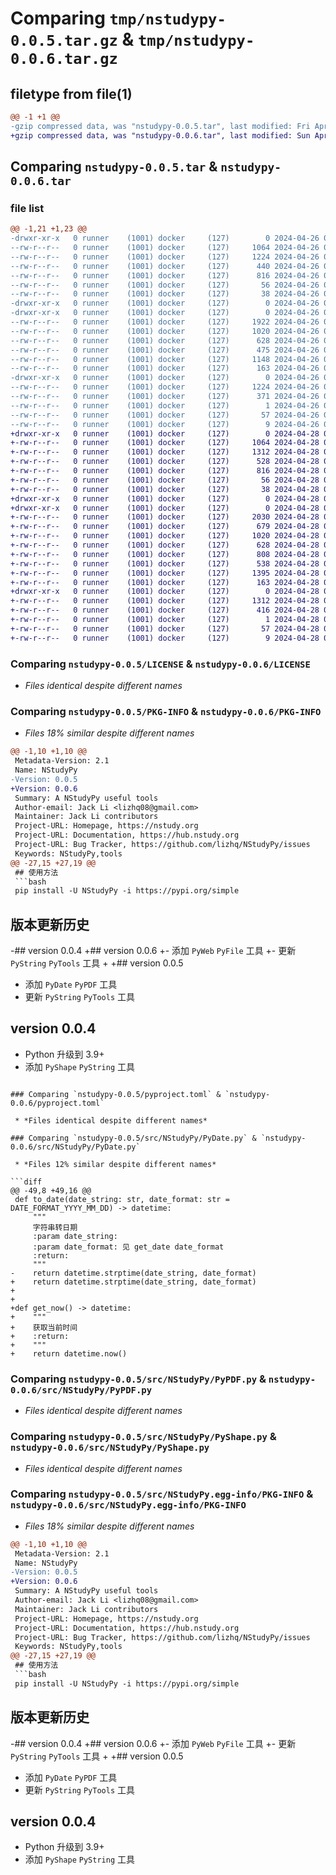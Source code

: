 # Comparing `tmp/nstudypy-0.0.5.tar.gz` & `tmp/nstudypy-0.0.6.tar.gz`

## filetype from file(1)

```diff
@@ -1 +1 @@
-gzip compressed data, was "nstudypy-0.0.5.tar", last modified: Fri Apr 26 04:52:28 2024, max compression
+gzip compressed data, was "nstudypy-0.0.6.tar", last modified: Sun Apr 28 06:58:34 2024, max compression
```

## Comparing `nstudypy-0.0.5.tar` & `nstudypy-0.0.6.tar`

### file list

```diff
@@ -1,21 +1,23 @@
-drwxr-xr-x   0 runner    (1001) docker     (127)        0 2024-04-26 04:52:28.748260 nstudypy-0.0.5/
--rw-r--r--   0 runner    (1001) docker     (127)     1064 2024-04-26 04:52:19.000000 nstudypy-0.0.5/LICENSE
--rw-r--r--   0 runner    (1001) docker     (127)     1224 2024-04-26 04:52:28.748260 nstudypy-0.0.5/PKG-INFO
--rw-r--r--   0 runner    (1001) docker     (127)      440 2024-04-26 04:52:19.000000 nstudypy-0.0.5/README.md
--rw-r--r--   0 runner    (1001) docker     (127)      816 2024-04-26 04:52:19.000000 nstudypy-0.0.5/pyproject.toml
--rw-r--r--   0 runner    (1001) docker     (127)       56 2024-04-26 04:52:19.000000 nstudypy-0.0.5/requirements.txt
--rw-r--r--   0 runner    (1001) docker     (127)       38 2024-04-26 04:52:28.748260 nstudypy-0.0.5/setup.cfg
-drwxr-xr-x   0 runner    (1001) docker     (127)        0 2024-04-26 04:52:28.744260 nstudypy-0.0.5/src/
-drwxr-xr-x   0 runner    (1001) docker     (127)        0 2024-04-26 04:52:28.748260 nstudypy-0.0.5/src/NStudyPy/
--rw-r--r--   0 runner    (1001) docker     (127)     1922 2024-04-26 04:52:19.000000 nstudypy-0.0.5/src/NStudyPy/PyDate.py
--rw-r--r--   0 runner    (1001) docker     (127)     1020 2024-04-26 04:52:19.000000 nstudypy-0.0.5/src/NStudyPy/PyPDF.py
--rw-r--r--   0 runner    (1001) docker     (127)      628 2024-04-26 04:52:19.000000 nstudypy-0.0.5/src/NStudyPy/PyShape.py
--rw-r--r--   0 runner    (1001) docker     (127)      475 2024-04-26 04:52:19.000000 nstudypy-0.0.5/src/NStudyPy/PyString.py
--rw-r--r--   0 runner    (1001) docker     (127)     1148 2024-04-26 04:52:19.000000 nstudypy-0.0.5/src/NStudyPy/PyTools.py
--rw-r--r--   0 runner    (1001) docker     (127)      163 2024-04-26 04:52:19.000000 nstudypy-0.0.5/src/NStudyPy/__init__.py
-drwxr-xr-x   0 runner    (1001) docker     (127)        0 2024-04-26 04:52:28.748260 nstudypy-0.0.5/src/NStudyPy.egg-info/
--rw-r--r--   0 runner    (1001) docker     (127)     1224 2024-04-26 04:52:28.000000 nstudypy-0.0.5/src/NStudyPy.egg-info/PKG-INFO
--rw-r--r--   0 runner    (1001) docker     (127)      371 2024-04-26 04:52:28.000000 nstudypy-0.0.5/src/NStudyPy.egg-info/SOURCES.txt
--rw-r--r--   0 runner    (1001) docker     (127)        1 2024-04-26 04:52:28.000000 nstudypy-0.0.5/src/NStudyPy.egg-info/dependency_links.txt
--rw-r--r--   0 runner    (1001) docker     (127)       57 2024-04-26 04:52:28.000000 nstudypy-0.0.5/src/NStudyPy.egg-info/requires.txt
--rw-r--r--   0 runner    (1001) docker     (127)        9 2024-04-26 04:52:28.000000 nstudypy-0.0.5/src/NStudyPy.egg-info/top_level.txt
+drwxr-xr-x   0 runner    (1001) docker     (127)        0 2024-04-28 06:58:34.494128 nstudypy-0.0.6/
+-rw-r--r--   0 runner    (1001) docker     (127)     1064 2024-04-28 06:58:23.000000 nstudypy-0.0.6/LICENSE
+-rw-r--r--   0 runner    (1001) docker     (127)     1312 2024-04-28 06:58:34.494128 nstudypy-0.0.6/PKG-INFO
+-rw-r--r--   0 runner    (1001) docker     (127)      528 2024-04-28 06:58:23.000000 nstudypy-0.0.6/README.md
+-rw-r--r--   0 runner    (1001) docker     (127)      816 2024-04-28 06:58:23.000000 nstudypy-0.0.6/pyproject.toml
+-rw-r--r--   0 runner    (1001) docker     (127)       56 2024-04-28 06:58:23.000000 nstudypy-0.0.6/requirements.txt
+-rw-r--r--   0 runner    (1001) docker     (127)       38 2024-04-28 06:58:34.494128 nstudypy-0.0.6/setup.cfg
+drwxr-xr-x   0 runner    (1001) docker     (127)        0 2024-04-28 06:58:34.490128 nstudypy-0.0.6/src/
+drwxr-xr-x   0 runner    (1001) docker     (127)        0 2024-04-28 06:58:34.490128 nstudypy-0.0.6/src/NStudyPy/
+-rw-r--r--   0 runner    (1001) docker     (127)     2030 2024-04-28 06:58:23.000000 nstudypy-0.0.6/src/NStudyPy/PyDate.py
+-rw-r--r--   0 runner    (1001) docker     (127)      679 2024-04-28 06:58:23.000000 nstudypy-0.0.6/src/NStudyPy/PyFile.py
+-rw-r--r--   0 runner    (1001) docker     (127)     1020 2024-04-28 06:58:23.000000 nstudypy-0.0.6/src/NStudyPy/PyPDF.py
+-rw-r--r--   0 runner    (1001) docker     (127)      628 2024-04-28 06:58:23.000000 nstudypy-0.0.6/src/NStudyPy/PyShape.py
+-rw-r--r--   0 runner    (1001) docker     (127)      808 2024-04-28 06:58:23.000000 nstudypy-0.0.6/src/NStudyPy/PyString.py
+-rw-r--r--   0 runner    (1001) docker     (127)      538 2024-04-28 06:58:23.000000 nstudypy-0.0.6/src/NStudyPy/PyTools.py
+-rw-r--r--   0 runner    (1001) docker     (127)     1395 2024-04-28 06:58:23.000000 nstudypy-0.0.6/src/NStudyPy/PyWeb.py
+-rw-r--r--   0 runner    (1001) docker     (127)      163 2024-04-28 06:58:23.000000 nstudypy-0.0.6/src/NStudyPy/__init__.py
+drwxr-xr-x   0 runner    (1001) docker     (127)        0 2024-04-28 06:58:34.494128 nstudypy-0.0.6/src/NStudyPy.egg-info/
+-rw-r--r--   0 runner    (1001) docker     (127)     1312 2024-04-28 06:58:34.000000 nstudypy-0.0.6/src/NStudyPy.egg-info/PKG-INFO
+-rw-r--r--   0 runner    (1001) docker     (127)      416 2024-04-28 06:58:34.000000 nstudypy-0.0.6/src/NStudyPy.egg-info/SOURCES.txt
+-rw-r--r--   0 runner    (1001) docker     (127)        1 2024-04-28 06:58:34.000000 nstudypy-0.0.6/src/NStudyPy.egg-info/dependency_links.txt
+-rw-r--r--   0 runner    (1001) docker     (127)       57 2024-04-28 06:58:34.000000 nstudypy-0.0.6/src/NStudyPy.egg-info/requires.txt
+-rw-r--r--   0 runner    (1001) docker     (127)        9 2024-04-28 06:58:34.000000 nstudypy-0.0.6/src/NStudyPy.egg-info/top_level.txt
```

### Comparing `nstudypy-0.0.5/LICENSE` & `nstudypy-0.0.6/LICENSE`

 * *Files identical despite different names*

### Comparing `nstudypy-0.0.5/PKG-INFO` & `nstudypy-0.0.6/PKG-INFO`

 * *Files 18% similar despite different names*

```diff
@@ -1,10 +1,10 @@
 Metadata-Version: 2.1
 Name: NStudyPy
-Version: 0.0.5
+Version: 0.0.6
 Summary: A NStudyPy useful tools
 Author-email: Jack Li <lizhq08@gmail.com>
 Maintainer: Jack Li contributors
 Project-URL: Homepage, https://nstudy.org
 Project-URL: Documentation, https://hub.nstudy.org
 Project-URL: Bug Tracker, https://github.com/lizhq/NStudyPy/issues
 Keywords: NStudyPy,tools
@@ -27,15 +27,19 @@
 ## 使用方法
 ```bash
 pip install -U NStudyPy -i https://pypi.org/simple
 ```
 
 ## 版本更新历史
 
-## version 0.0.4
+## version 0.0.6
+- 添加 `PyWeb` `PyFile` 工具
+- 更新 `PyString` `PyTools` 工具
+
+## version 0.0.5
 - 添加 `PyDate` `PyPDF` 工具
 - 更新 `PyString` `PyTools` 工具
 
 ## version 0.0.4
 - Python 升级到 3.9+
 - 添加 `PyShape` `PyString` 工具
```

### Comparing `nstudypy-0.0.5/pyproject.toml` & `nstudypy-0.0.6/pyproject.toml`

 * *Files identical despite different names*

### Comparing `nstudypy-0.0.5/src/NStudyPy/PyDate.py` & `nstudypy-0.0.6/src/NStudyPy/PyDate.py`

 * *Files 12% similar despite different names*

```diff
@@ -49,8 +49,16 @@
 def to_date(date_string: str, date_format: str = DATE_FORMAT_YYYY_MM_DD) -> datetime:
     """
     字符串转日期
     :param date_string:
     :param date_format: 见 get_date date_format
     :return:
     """
-    return datetime.strptime(date_string, date_format)
+    return datetime.strptime(date_string, date_format)
+
+
+def get_now() -> datetime:
+    """
+    获取当前时间
+    :return:
+    """
+    return datetime.now()
```

### Comparing `nstudypy-0.0.5/src/NStudyPy/PyPDF.py` & `nstudypy-0.0.6/src/NStudyPy/PyPDF.py`

 * *Files identical despite different names*

### Comparing `nstudypy-0.0.5/src/NStudyPy/PyShape.py` & `nstudypy-0.0.6/src/NStudyPy/PyShape.py`

 * *Files identical despite different names*

### Comparing `nstudypy-0.0.5/src/NStudyPy.egg-info/PKG-INFO` & `nstudypy-0.0.6/src/NStudyPy.egg-info/PKG-INFO`

 * *Files 18% similar despite different names*

```diff
@@ -1,10 +1,10 @@
 Metadata-Version: 2.1
 Name: NStudyPy
-Version: 0.0.5
+Version: 0.0.6
 Summary: A NStudyPy useful tools
 Author-email: Jack Li <lizhq08@gmail.com>
 Maintainer: Jack Li contributors
 Project-URL: Homepage, https://nstudy.org
 Project-URL: Documentation, https://hub.nstudy.org
 Project-URL: Bug Tracker, https://github.com/lizhq/NStudyPy/issues
 Keywords: NStudyPy,tools
@@ -27,15 +27,19 @@
 ## 使用方法
 ```bash
 pip install -U NStudyPy -i https://pypi.org/simple
 ```
 
 ## 版本更新历史
 
-## version 0.0.4
+## version 0.0.6
+- 添加 `PyWeb` `PyFile` 工具
+- 更新 `PyString` `PyTools` 工具
+
+## version 0.0.5
 - 添加 `PyDate` `PyPDF` 工具
 - 更新 `PyString` `PyTools` 工具
 
 ## version 0.0.4
 - Python 升级到 3.9+
 - 添加 `PyShape` `PyString` 工具
```

